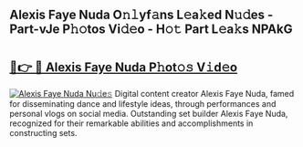 ## Alexis Faye Nuda O𝚗𝚕yf𝚊ns L𝚎a𝚔ed N𝚞𝚍es - Part-vJe P𝚑𝚘tos Vi𝚍𝚎o - H𝚘𝚝 Part L𝚎a𝚔s NPAkG

# <h2><a href="http://kf2c9um.oniu.top/?m=Alexis+Faye+Nuda">🔗👉 🔴 Alexis Faye Nuda P𝚑ot𝚘𝚜 V𝚒d𝚎o</a></h2>

[![Alexis Faye Nuda Nu𝚍e𝚜](https://i.imgur.com/0qMVB7G.gif)](http://kf2c9um.oniu.top/?m=Alexis+Faye+Nuda)
Digital content creator Alexis Faye Nuda, famed for disseminating dance and lifestyle ideas, through performances and personal vlogs on social media. Outstanding set builder Alexis Faye Nuda, recognized for their remarkable abilities and accomplishments in constructing sets.  
